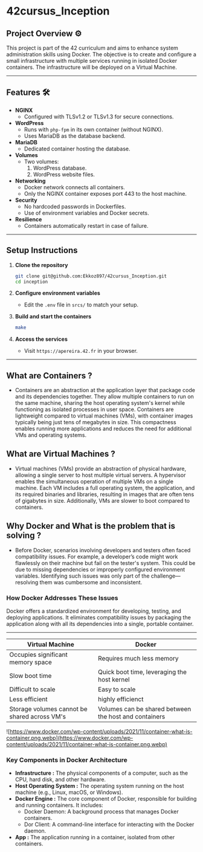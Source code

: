# 42cursus_Inception

## Project Overview ⚙️

This project is part of the 42 curriculum and aims to enhance system administration skills using Docker. The objective is to create and configure a small infrastructure with multiple services running in isolated Docker containers. The infrastructure will be deployed on a Virtual Machine.

---

## Features 🛠️

- **NGINX**
  - Configured with TLSv1.2 or TLSv1.3 for secure connections.
- **WordPress**
  - Runs with `php-fpm` in its own container (without NGINX).
  - Uses MariaDB as the database backend.
- **MariaDB**
  - Dedicated container hosting the database.
- **Volumes**
  - Two volumes:
    1. WordPress database.
    2. WordPress website files.
- **Networking**
  - Docker network connects all containers.
  - Only the NGINX container exposes port 443 to the host machine.
- **Security**
  - No hardcoded passwords in Dockerfiles.
  - Use of environment variables and Docker secrets.
- **Resilience**
  - Containers automatically restart in case of failure.

---

## Setup Instructions

1. **Clone the repository**
   ```bash
   git clone git@github.com:Ekkoz897/42cursus_Inception.git
   cd inception
   ```

2. **Configure environment variables**
   - Edit the `.env` file in `srcs/` to match your setup.

3. **Build and start the containers**
   ```bash
   make
   ```

4. **Access the services**
   - Visit `https://apereira.42.fr` in your browser.

---

## What are Containers ?

- Containers are an abstraction at the application layer that package code and its dependencies together. They allow multiple containers to run on the same machine, sharing the host operating system's kernel while functioning as isolated processes in user space. Containers are lightweight compared to virtual machines (VMs), with container images typically being just tens of megabytes in size. This compactness enables running more applications and reduces the need for additional VMs and operating systems.

## What are Virtual Machines ?

- Virtual machines (VMs) provide an abstraction of physical hardware, allowing a single server to host multiple virtual servers. A hypervisor enables the simultaneous operation of multiple VMs on a single machine. Each VM includes a full operating system, the application, and its required binaries and libraries, resulting in images that are often tens of gigabytes in size. Additionally, VMs are slower to boot compared to containers.

## Why Docker and What is the problem that is solving ?

- Before Docker, scenarios involving developers and testers often faced compatibility issues. For example, a developer’s code might work flawlessly on their machine but fail on the tester's system. This could be due to missing dependencies or improperly configured environment variables. Identifying such issues was only part of the challenge—resolving them was cumbersome and inconsistent.

### How Docker Addresses These Issues

Docker offers a standardized environment for developing, testing, and deploying applications. It eliminates compatibility issues by packaging the application along with all its dependencies into a single, portable container.

---

| Virtual Machine | Docker |
| --- | --- |
| Occupies significant memory space | Requires much less memory |
| Slow boot time | Quick boot time, leveraging the host kernel |
| Difficult to scale | Easy to scale |
| Less efficient | highly efficienct |
| Storage volumes cannot be shared across VM's  | Volumes can be shared between the host and containers |

![https://www.docker.com/wp-content/uploads/2021/11/container-what-is-container.png.webp](https://www.docker.com/wp-content/uploads/2021/11/container-what-is-container.png.webp)

### Key Components in Docker Architecture

- **Infrastructure :** The physical components of a computer, such as the CPU, hard disk, and other hardware.
- **Host Operating System :** The operating system running on the host machine (e.g., Linux, macOS, or Windows).
- **Docker Engine :** The core component of Docker, responsible for building and running containers. It includes:
    - Docker Daemon: A background process that manages Docker containers.
    - Dor Client: A command-line interface for interacting with the Docker daemon.
- **App :** The application running in a container, isolated from other containers.
